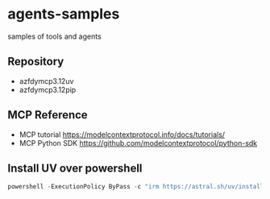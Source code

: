 # agents-samples
samples of tools and agents

## Repository
* azfdymcp3.12uv
* azfdymcp3.12pip

## MCP Reference
* MCP tutorial https://modelcontextprotocol.info/docs/tutorials/
* MCP Python SDK https://github.com/modelcontextprotocol/python-sdk


## Install UV over powershell
```powershell
powershell -ExecutionPolicy ByPass -c "irm https://astral.sh/uv/install.ps1 | iex"
```